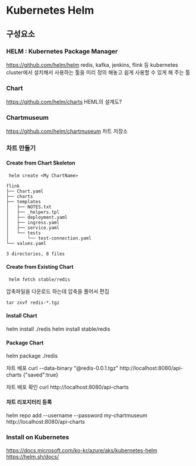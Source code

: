 Kubernetes Helm
====

## 구성요소
### HELM : Kubernetes Package Manager
https://github.com/helm/helm
redis, kafka, jenkins, flink 등 kubernetes cluster에서 설치해서 사용하는 툴을 미리 정의 해놓고 쉽게 사용할 수 있게 해 주는 툴

### Chart
https://github.com/helm/charts
HEML의 설계도?

### Chartmuseum
https://github.com/helm/chartmuseum
차트 저장소

### 차트 만들기
#### Create from Chart Skeleton
` helm create <My ChartName>`

```text
flink
├── Chart.yaml
├── charts
├── templates
│   ├── NOTES.txt
│   ├── _helpers.tpl
│   ├── deployment.yaml
│   ├── ingress.yaml
│   ├── service.yaml
│   └── tests
│       └── test-connection.yaml
└── values.yaml

3 directories, 8 files
```

#### Create from Existing Chart
` helm fetch stable/redis`

압축파일을 다운로드 하는데 압축을 풀어서 편집

`tar zxvf redis-*.tgz`

#### Install Chart
helm install ./redis
helm install stable/redis

#### Package Chart
helm package ./redis

챠트 배포
curl --data-binary "@redis-0.0.1.tgz" http://localhost:8080/api-charts
{"saved":true}

챠트 배포 확인
curl http://localhost:8080/api-charts

#### 챠트 리포지터리 등록
helm repo add --username <usernmae> --password <password> my-chartmuseum http://localhost:8080/api-charts


### Install on Kubernetes
https://docs.microsoft.com/ko-kr/azure/aks/kubernetes-helm
https://helm.sh/docs/